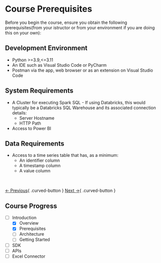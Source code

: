 # Course Prerequisites

Before you begin the course, ensure you obtain the following prerequisites(from your istructor or from your environment if you are doing this on your own):

## Development Environment
- Python >=3.9,<=3.11
- An IDE such as Visual Studio Code or PyCharm
- Postman via the app, web browser or as an extension on Visual Studio Code

## System Requirements
- A Cluster for executing Spark SQL - If using Databricks, this would typically be a Databricks SQL Warehouse and its associated connection details:
    - Server Hostname
    - HTTP Path
- Access to Power BI

## Data Requirements
- Access to a time series table that has, as a minimum:
    - An identifier column
    - A timestamp column
    - A value column

<br></br>
[← Previous](./overview.md){ .curved-button }
[Next →](../architecture/queries.md){ .curved-button }
 
## Course Progress
-   [ ] Introduction
    +   [X] Overview
    +   [X] Prerequisites
    *   [ ] Architecture
    *   [ ] Getting Started
-   [ ] SDK
-   [ ] APIs
-   [ ] Excel Connector